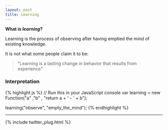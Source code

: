 ```yaml
---
layout: post
title: Learning
---
```

**What is *learning*?**

<div class="message">
  Learning is the process of observing after having emptied the mind of existing knowledge.
</div>

It is not what some people claim it to be:
> "Learning is a lasting change in behavior that results from experience"

### Interpretation

{% highlight js %}
// Run this in your JavaScript console
var learning = 	new Function("a" ,"b" , "return a + ' - ' + b");

learning("observe", "empty_the_mind");
{% endhighlight %}

-----

{% include twitter_plug.html %}
